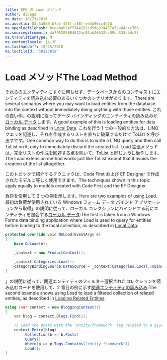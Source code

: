 ```yaml
---
title: EF6 の Load メソッド
author: divega
ms.date: 10/23/2016
ms.assetid: 03c5a069-b7b4-455f-a16f-ee3b96cc4e28
ms.openlocfilehash: bcea8ab2477f44281cd5de824457a72a84ccc766
ms.sourcegitcommit: 4a795285004612ac03ab26532ac09ca333cb4c8f
ms.translationtype: MT
ms.contentlocale: ja-JP
ms.lasthandoff: 10/25/2018
ms.locfileid: "50123818"
---
```

# <a name="the-load-method"></a><span data-ttu-id="24873-102">Load メソッド</span><span class="sxs-lookup"><span data-stu-id="24873-102">The Load Method</span></span>
<span data-ttu-id="24873-103">それらのエンティティにすぐに何もせず、データベースからのコンテキストにエンティティを読み込む必要のあるいくつかのシナリオがあります。</span><span class="sxs-lookup"><span data-stu-id="24873-103">There are several scenarios where you may want to load entities from the database into the context without immediately doing anything with those entities.</span></span> <span data-ttu-id="24873-104">これの良い例」の説明に従ってデータ バインディングのエンティティの読み込みが[ローカル データ](~/ef6/querying/local-data.md)します。</span><span class="sxs-lookup"><span data-stu-id="24873-104">A good example of this is loading entities for data binding as described in [Local Data](~/ef6/querying/local-data.md).</span></span> <span data-ttu-id="24873-105">これを行う 1 つの一般的な方法は、LINQ クエリを記述し、それを作成するリストを直ちに破棄するだけで ToList を呼び出すです。</span><span class="sxs-lookup"><span data-stu-id="24873-105">One common way to do this is to write a LINQ query and then call ToList on it, only to immediately discard the created list.</span></span> <span data-ttu-id="24873-106">Load 拡張メソッドは、完全リストの作成を回避する点を除いて、ToList と同じように動作します。</span><span class="sxs-lookup"><span data-stu-id="24873-106">The Load extension method works just like ToList except that it avoids the creation of the list altogether.</span></span>  

<span data-ttu-id="24873-107">このトピックで紹介するテクニックは、Code First および EF Designer で作成されたモデルに等しく使用できます。</span><span class="sxs-lookup"><span data-stu-id="24873-107">The techniques shown in this topic apply equally to models created with Code First and the EF Designer.</span></span>  

<span data-ttu-id="24873-108">負荷を使用して 2 つの例を示します。</span><span class="sxs-lookup"><span data-stu-id="24873-108">Here are two examples of using Load.</span></span> <span data-ttu-id="24873-109">最初は負荷が使用されている Windows フォーム データ バインド アプリケーションから取得」の説明に従って、ローカル コレクションにバインドする前にエンティティを照会する[ローカル データ](~/ef6/querying/local-data.md):</span><span class="sxs-lookup"><span data-stu-id="24873-109">The first is taken from a Windows Forms data binding application where Load is used to query for entities before binding to the local collection, as described in [Local Data](~/ef6/querying/local-data.md):</span></span>  

``` csharp
protected override void OnLoad(EventArgs e)
{
    base.OnLoad(e);

    _context = new ProductContext();

    _context.Categories.Load();
    categoryBindingSource.DataSource = _context.Categories.Local.ToBindingList();
}
```  

<span data-ttu-id="24873-110">」の説明に従って、関連エンティティのフィルター選択されたコレクションを読み込むロードを使用して、2 番目の例に示す[関連エンティティの読み込み](~/ef6/querying/related-data.md):</span><span class="sxs-lookup"><span data-stu-id="24873-110">The second example shows using Load to load a filtered collection of related entities, as described in [Loading Related Entities](~/ef6/querying/related-data.md):</span></span>  

``` csharp
using (var context = new BloggingContext())
{
    var blog = context.Blogs.Find(1);

    // Load the posts with the 'entity-framework' tag related to a given blog
    context.Entry(blog)
        .Collection(b => b.Posts)
        .Query()
        .Where(p => p.Tags.Contains("entity-framework"))
        .Load();
}
```  
